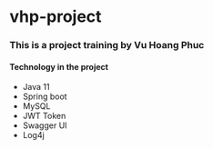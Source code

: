 # vhp-project

### This is a project training by Vu Hoang Phuc

#### Technology in the project

- Java 11
- Spring boot
- MySQL
- JWT Token
- Swagger UI
- Log4j
